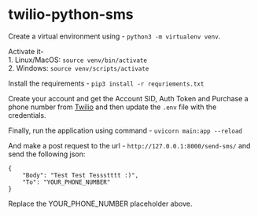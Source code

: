 # twilio-python-sms

Create a virtual environment using - ```python3 -m virtualenv venv```. <br>

Activate it- <br>1. Linux/MacOS: ```source venv/bin/activate``` <br>
                  2. Windows: ```source venv/scripts/activate```

Install the requirements - ```pip3 install -r requriements.txt```

Create your account and get the Account SID, Auth Token and Purchase a phone number from [Twilio](https://console.twilio.com) and then update the `.env` file with the credentials.

Finally, run the application using command - ```uvicorn main:app --reload```

And make a post request to the url - `http://127.0.0.1:8000/send-sms/` and send the following json: <br>
```
{
    "Body": "Test Test Tessstttt :)",
    "To": "YOUR_PHONE_NUMBER"
}
```
Replace the YOUR_PHONE_NUMBER placeholder above.
